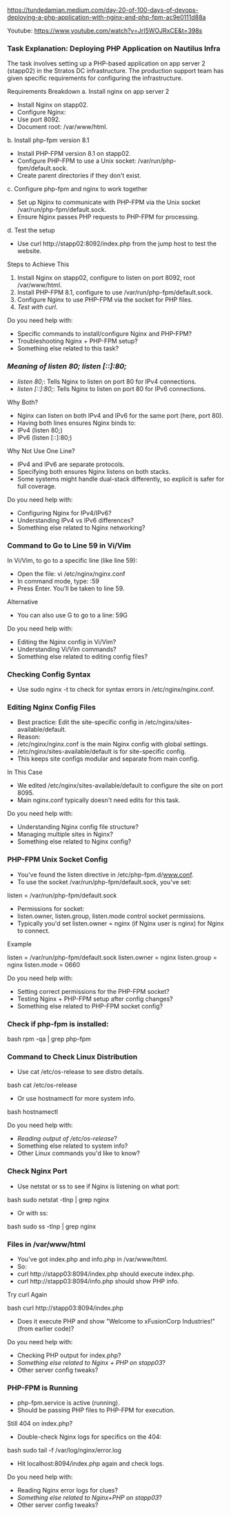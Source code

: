 https://tundedamian.medium.com/day-20-of-100-days-of-devops-deploying-a-php-application-with-nginx-and-php-fpm-ac9e0111d88a

Youtube: https://www.youtube.com/watch?v=JrI5WOJRxCE&t=398s



### Task Explanation: Deploying PHP Application on Nautilus Infra
The task involves setting up a PHP-based application on app server 2 (stapp02) in the Stratos DC infrastructure. The production support team has given specific requirements for configuring the infrastructure.

Requirements Breakdown
a. Install nginx on app server 2
- Install Nginx on stapp02.
- Configure Nginx:
- Use port 8092.
- Document root: /var/www/html.

b. Install php-fpm version 8.1
- Install PHP-FPM version 8.1 on stapp02.
- Configure PHP-FPM to use a Unix socket: /var/run/php-fpm/default.sock.
- Create parent directories if they don't exist.

c. Configure php-fpm and nginx to work together
- Set up Nginx to communicate with PHP-FPM via the Unix socket /var/run/php-fpm/default.sock.
- Ensure Nginx passes PHP requests to PHP-FPM for processing.

d. Test the setup
- Use curl http://stapp02:8092/index.php from the jump host to test the website.

Steps to Achieve This
1. Install Nginx on stapp02, configure to listen on port 8092, root /var/www/html.
2. Install PHP-FPM 8.1, configure to use /var/run/php-fpm/default.sock.
3. Configure Nginx to use PHP-FPM via the socket for PHP files.
4. *Test with curl*.

Do you need help with:
- Specific commands to install/configure Nginx and PHP-FPM?
- Troubleshooting Nginx + PHP-FPM setup?
- Something else related to this task?

### *Meaning of listen 80; listen [::]:80;*
- *listen 80;*: Tells Nginx to listen on port 80 for IPv4 connections.
- *listen [::]:80;*: Tells Nginx to listen on port 80 for IPv6 connections.

Why Both?
- Nginx can listen on both IPv4 and IPv6 for the same port (here, port 80).
- Having both lines ensures Nginx binds to:
- IPv4 (listen 80;)
- IPv6 (listen [::]:80;)

Why Not Use One Line?
- IPv4 and IPv6 are separate protocols.
- Specifying both ensures Nginx listens on both stacks.
- Some systems might handle dual-stack differently, so explicit is safer for full coverage.

Do you need help with:
- Configuring Nginx for IPv4/IPv6?
- Understanding IPv4 vs IPv6 differences?
- Something else related to Nginx networking?

### Command to Go to Line 59 in Vi/Vim
In Vi/Vim, to go to a specific line (like line 59):
- Open the file: vi /etc/nginx/nginx.conf
- In command mode, type: :59
- Press Enter. You'll be taken to line 59.

Alternative
- You can also use G to go to a line: 59G

Do you need help with:
- Editing the Nginx config in Vi/Vim?
- Understanding Vi/Vim commands?
- Something else related to editing config files?

### Checking Config Syntax
- Use sudo nginx -t to check for syntax errors in /etc/nginx/nginx.conf.

### Editing Nginx Config Files
- Best practice: Edit the site-specific config in /etc/nginx/sites-available/default.
- Reason:
- /etc/nginx/nginx.conf is the main Nginx config with global settings.
- /etc/nginx/sites-available/default is for site-specific config.
- This keeps site configs modular and separate from main config.

In This Case
- We edited /etc/nginx/sites-available/default to configure the site on port 8095.
- Main nginx.conf typically doesn't need edits for this task.

Do you need help with:
- Understanding Nginx config file structure?
- Managing multiple sites in Nginx?
- Something else related to Nginx config?

### PHP-FPM Unix Socket Config
- You've found the listen directive in /etc/php-fpm.d/www.conf.
- To use the socket /var/run/php-fpm/default.sock, you've set:

listen = /var/run/php-fpm/default.sock

- Permissions for socket:
- listen.owner, listen.group, listen.mode control socket permissions.
- Typically you'd set listen.owner = nginx (if Nginx user is nginx) for Nginx to connect.

Example

listen = /var/run/php-fpm/default.sock
listen.owner = nginx
listen.group = nginx
listen.mode = 0660


Do you need help with:
- Setting correct permissions for the PHP-FPM socket?
- Testing Nginx + PHP-FPM setup after config changes?
- Something else related to PHP-FPM socket config?


### Check if php-fpm is installed:

bash
rpm -qa | grep php-fpm

### Command to Check Linux Distribution
- Use cat /etc/os-release to see distro details.

bash
cat /etc/os-release

- Or use hostnamectl for more system info.

bash
hostnamectl


Do you need help with:
- *Reading output of /etc/os-release*?
- Something else related to system info?
- Other Linux commands you'd like to know?


### Check Nginx Port
- Use netstat or ss to see if Nginx is listening on what port:

bash
sudo netstat -tlnp | grep nginx

- Or with ss:

bash
sudo ss -tlnp | grep nginx


### Files in /var/www/html
- You've got index.php and info.php in /var/www/html.
- So:
- curl http://stapp03:8094/index.php should execute index.php.
- curl http://stapp03:8094/info.php should show PHP info.

Try curl Again

bash
curl http://stapp03:8094/index.php

- Does it execute PHP and show "Welcome to xFusionCorp Industries!" (from earlier code)?

Do you need help with:
- Checking PHP output for index.php?
- *Something else related to Nginx + PHP on stapp03*?
- Other server config tweaks?

### PHP-FPM is Running
- php-fpm.service is active (running).
- Should be passing PHP files to PHP-FPM for execution.

Still 404 on index.php?
- Double-check Nginx logs for specifics on the 404:

bash
sudo tail -f /var/log/nginx/error.log

- Hit localhost:8094/index.php again and check logs.

Do you need help with:
- Reading Nginx error logs for clues?
- *Something else related to Nginx+PHP on stapp03*?
- Other server config tweaks?



